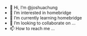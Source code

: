 - 👋 Hi, I’m @joshuachung
- 👀 I’m interested in homebridge
- 🌱 I’m currently learning homebridge
- 💞️ I’m looking to collaborate on ...
- 📫 How to reach me ...

<!---
joshuachung/joshuachung is a ✨ special ✨ repository because its `README.md` (this file) appears on your GitHub profile.
You can click the Preview link to take a look at your changes.
--->
